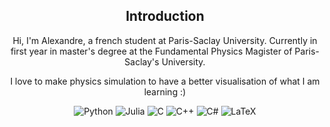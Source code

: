 <h2 align="center"> Introduction </h2>
<p align="center">Hi, I'm Alexandre, a french student at Paris-Saclay University. Currently in first year in master's degree at the Fundamental Physics Magister of Paris-Saclay's University.</p>
<p align="center">I love to make physics simulation to have a better visualisation of what I am learning :)</p>

<p align="center">
  <img alt="Python" src="https://img.shields.io/badge/python-3670A0?style=for-the-badge&logo=python&logoColor=ffdd54">
  <img alt="Julia" src="[https://raw.githubusercontent.com/github/explore/80688e429a7d4ef2fca1e82350fe8e3517d3494d/topics/julia/julia.png](https://img.shields.io/badge/-Julia-9558B2?style=for-the-badge&logo=julia&logoColor=white)" />
  <img alt="C" src="https://img.shields.io/badge/c-%2300599C.svg?style=for-the-badge&logo=c&logoColor=white">
  <img alt="C++" src="https://img.shields.io/badge/c++-%2300599C.svg?style=for-the-badge&logo=c%2B%2B&logoColor=white">
  <img alt="C#" src="https://img.shields.io/badge/c%23-%23239120.svg?style=for-the-badge&logo=csharp&logoColor=white">
  <img alt="LaTeX" src="https://img.shields.io/badge/latex-%23008080.svg?style=for-the-badge&logo=latex&logoColor=white">
</p>
